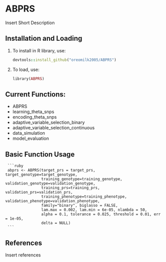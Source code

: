 # ABPRS

Insert Short Description

## Installation and Loading

1. To install in R library, use:
     ```ruby
     devtools::install_github("oreomilk2005/ABPRS")
     ```
2. To load, use:
     ```ruby
     library(ABPRS)
     ```

## Current Functions:
- ABPRS
- learning_theta_snps
- encoding_theta_snps
- adaptive_variable_selection_binary
- adaptive_variable_selection_continuous
- data_simulation
- model_evaluation


## Basic Function Usage 

     ```ruby
     abprs <- ABPRS(target_prs = target_prs, target_genotype=target_genotype, 
                    training_genotype=training_genotype, validation_genotype=validation_genotype,
                    training_prs=training_prs, validation_prs=validation_prs, 
                    training_phenotype=training_phenotype, validation_phenotype=validation_phenotype,
                    family="binary", biglasso = FALSE, 
                    lam.max = 0.002, lam.min = 6e-05, nlambda = 50,
                    alpha = 0.1, tolerance = 0.025, threshold = 0.01, err = 1e-05,
                    delta = NULL)
     ```

## References

Insert references
